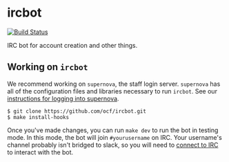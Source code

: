 ircbot
======

[![Build Status](https://jenkins.ocf.berkeley.edu/buildStatus/icon?job=ocf/ircbot/master)](https://jenkins.ocf.berkeley.edu/job/ocf/job/ircbotjob/master/)

IRC bot for account creation and other things.

## Working on `ircbot`

We recommend working on `supernova`, the staff login server. `supernova` has
all of the configuration files and libraries necessary to run `ircbot`. See our
[instructions for logging into
supernova](https://www.ocf.berkeley.edu/docs/staff/procedures/ssh-supernova/).

```
$ git clone https://github.com/ocf/ircbot.git
$ make install-hooks
```

Once you've made changes, you can run `make dev` to run the bot in testing mode.
In this mode, the bot will join `#yourusername` on IRC. Your username's channel
probably isn't bridged to slack, so you will need to [connect to
IRC](https://www.ocf.berkeley.edu/docs/contact/irc/) to interact with the bot.
